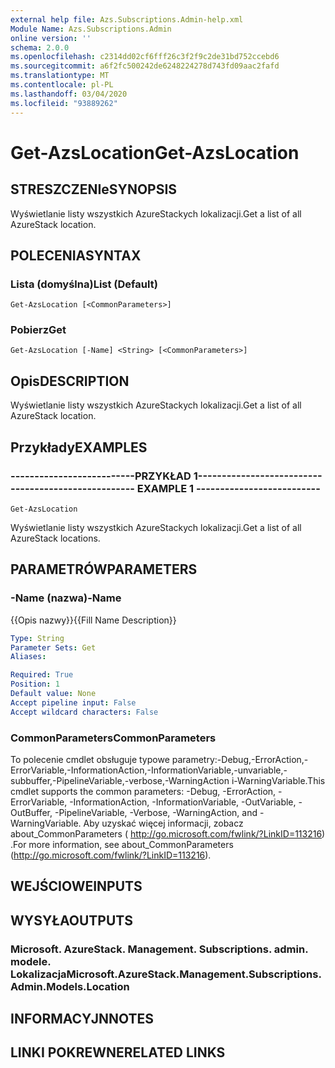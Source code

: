 ```yaml
---
external help file: Azs.Subscriptions.Admin-help.xml
Module Name: Azs.Subscriptions.Admin
online version: ''
schema: 2.0.0
ms.openlocfilehash: c2314dd02cf6fff26c3f2f9c2de31bd752ccebd6
ms.sourcegitcommit: a6f2fc500242de6248224278d743fd09aac2fafd
ms.translationtype: MT
ms.contentlocale: pl-PL
ms.lasthandoff: 03/04/2020
ms.locfileid: "93889262"
---
```

# <span data-ttu-id="0e972-101">Get-AzsLocation</span><span class="sxs-lookup"><span data-stu-id="0e972-101">Get-AzsLocation</span></span>

## <span data-ttu-id="0e972-102">STRESZCZENIe</span><span class="sxs-lookup"><span data-stu-id="0e972-102">SYNOPSIS</span></span>
<span data-ttu-id="0e972-103">Wyświetlanie listy wszystkich AzureStackych lokalizacji.</span><span class="sxs-lookup"><span data-stu-id="0e972-103">Get a list of all AzureStack location.</span></span>

## <span data-ttu-id="0e972-104">POLECENIA</span><span class="sxs-lookup"><span data-stu-id="0e972-104">SYNTAX</span></span>

### <span data-ttu-id="0e972-105">Lista (domyślna)</span><span class="sxs-lookup"><span data-stu-id="0e972-105">List (Default)</span></span>
```
Get-AzsLocation [<CommonParameters>]
```

### <span data-ttu-id="0e972-106">Pobierz</span><span class="sxs-lookup"><span data-stu-id="0e972-106">Get</span></span>
```
Get-AzsLocation [-Name] <String> [<CommonParameters>]
```

## <span data-ttu-id="0e972-107">Opis</span><span class="sxs-lookup"><span data-stu-id="0e972-107">DESCRIPTION</span></span>
<span data-ttu-id="0e972-108">Wyświetlanie listy wszystkich AzureStackych lokalizacji.</span><span class="sxs-lookup"><span data-stu-id="0e972-108">Get a list of all AzureStack location.</span></span>

## <span data-ttu-id="0e972-109">Przykłady</span><span class="sxs-lookup"><span data-stu-id="0e972-109">EXAMPLES</span></span>

### <span data-ttu-id="0e972-110">--------------------------PRZYKŁAD 1--------------------------</span><span class="sxs-lookup"><span data-stu-id="0e972-110">-------------------------- EXAMPLE 1 --------------------------</span></span>
```
Get-AzsLocation
```

<span data-ttu-id="0e972-111">Wyświetlanie listy wszystkich AzureStackych lokalizacji.</span><span class="sxs-lookup"><span data-stu-id="0e972-111">Get a list of all AzureStack locations.</span></span>

## <span data-ttu-id="0e972-112">PARAMETRÓW</span><span class="sxs-lookup"><span data-stu-id="0e972-112">PARAMETERS</span></span>

### <span data-ttu-id="0e972-113">-Name (nazwa)</span><span class="sxs-lookup"><span data-stu-id="0e972-113">-Name</span></span>
<span data-ttu-id="0e972-114">{{Opis nazwy}}</span><span class="sxs-lookup"><span data-stu-id="0e972-114">{{Fill Name Description}}</span></span>

```yaml
Type: String
Parameter Sets: Get
Aliases: 

Required: True
Position: 1
Default value: None
Accept pipeline input: False
Accept wildcard characters: False
```

### <span data-ttu-id="0e972-115">CommonParameters</span><span class="sxs-lookup"><span data-stu-id="0e972-115">CommonParameters</span></span>
<span data-ttu-id="0e972-116">To polecenie cmdlet obsługuje typowe parametry:-Debug,-ErrorAction,-ErrorVariable,-InformationAction,-InformationVariable,-unvariable,-subbuffer,-PipelineVariable,-verbose,-WarningAction i-WarningVariable.</span><span class="sxs-lookup"><span data-stu-id="0e972-116">This cmdlet supports the common parameters: -Debug, -ErrorAction, -ErrorVariable, -InformationAction, -InformationVariable, -OutVariable, -OutBuffer, -PipelineVariable, -Verbose, -WarningAction, and -WarningVariable.</span></span> <span data-ttu-id="0e972-117">Aby uzyskać więcej informacji, zobacz about_CommonParameters ( http://go.microsoft.com/fwlink/?LinkID=113216) .</span><span class="sxs-lookup"><span data-stu-id="0e972-117">For more information, see about_CommonParameters (http://go.microsoft.com/fwlink/?LinkID=113216).</span></span>

## <span data-ttu-id="0e972-118">WEJŚCIOWE</span><span class="sxs-lookup"><span data-stu-id="0e972-118">INPUTS</span></span>

## <span data-ttu-id="0e972-119">WYSYŁA</span><span class="sxs-lookup"><span data-stu-id="0e972-119">OUTPUTS</span></span>

### <span data-ttu-id="0e972-120">Microsoft. AzureStack. Management. Subscriptions. admin. modele. Lokalizacja</span><span class="sxs-lookup"><span data-stu-id="0e972-120">Microsoft.AzureStack.Management.Subscriptions.Admin.Models.Location</span></span>

## <span data-ttu-id="0e972-121">INFORMACYJN</span><span class="sxs-lookup"><span data-stu-id="0e972-121">NOTES</span></span>

## <span data-ttu-id="0e972-122">LINKI POKREWNE</span><span class="sxs-lookup"><span data-stu-id="0e972-122">RELATED LINKS</span></span>

